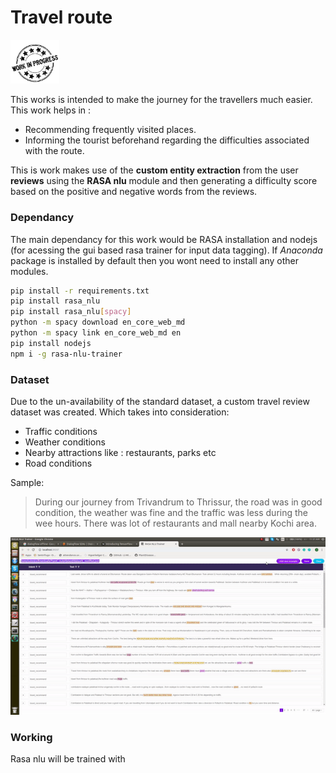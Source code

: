 # Travel route
<img src="https://github.com/sooraj-sudhakar/Travel_route/blob/master/Misc/underprogress.jpg" width="78">

This works is intended to make the journey for the travellers much easier. This work helps in :
- Recommending frequently visited places.
- Informing the tourist beforehand regarding the difficulties associated with the route.

This is work makes use of the **custom entity extraction** from the user **reviews** using the **RASA nlu** module and then generating a difficulty score based on the positive and negative words from the reviews. 

### Dependancy
The main dependancy for this work would be RASA installation and nodejs (for acessing the gui based rasa trainer for input data tagging). If *Anaconda* package is installed by default then you wont need to install any other modules. 
```sh
pip install -r requirements.txt
pip install rasa_nlu
pip install rasa_nlu[spacy]
python -m spacy download en_core_web_md
python -m spacy link en_core_web_md en
pip install nodejs
npm i -g rasa-nlu-trainer
```
### Dataset
Due to the un-availability of the standard dataset, a custom travel review dataset was created. Which takes into consideration:
- Traffic conditions
- Weather conditions
- Nearby attractions like : restaurants, parks etc
- Road conditions

Sample:
> During our journey from Trivandrum to Thrissur, the road was in good condition, the weather was fine and the traffic was less during the wee hours. There was lot of restaurants and mall nearby Kochi area.

<img src="https://github.com/sooraj-sudhakar/Travel_route/blob/master/data_taggin.gif" width="1024">

### Working
Rasa nlu will be trained with 
